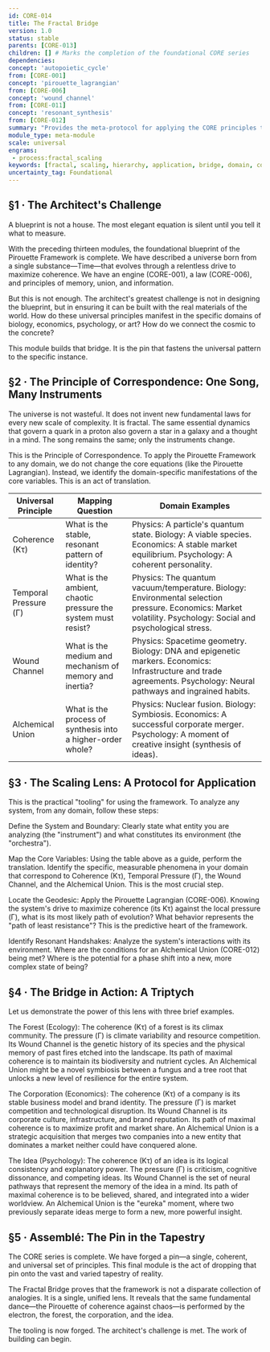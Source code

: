 ```yaml
---
id: CORE-014
title: The Fractal Bridge
version: 1.0
status: stable
parents: [CORE-013]
children: [] # Marks the completion of the foundational CORE series
dependencies:
concept: 'autopoietic_cycle'
from: [CORE-001]
concept: 'pirouette_lagrangian'
from: [CORE-006]
concept: 'wound_channel'
from: [CORE-011]
concept: 'resonant_synthesis'
from: [CORE-012]
summary: "Provides the meta-protocol for applying the CORE principles to any specific domain. It establishes the Principle of Correspondence, showing that universal dynamics are expressed through domain-specific variables. This module is the 'user's manual' for the framework, enabling the analysis and prediction of system behavior at any scale."
module_type: meta-module
scale: universal
engrams:
 - process:fractal_scaling
keywords: [fractal, scaling, hierarchy, application, bridge, domain, correspondence, pin]
uncertainty_tag: Foundational
---
```

## §1 · The Architect's Challenge
A blueprint is not a house. The most elegant equation is silent until you tell it what to measure.

With the preceding thirteen modules, the foundational blueprint of the Pirouette Framework is complete. We have described a universe born from a single substance—Time—that evolves through a relentless drive to maximize coherence. We have an engine (CORE-001), a law (CORE-006), and principles of memory, union, and information.

But this is not enough. The architect's greatest challenge is not in designing the blueprint, but in ensuring it can be built with the real materials of the world. How do these universal principles manifest in the specific domains of biology, economics, psychology, or art? How do we connect the cosmic to the concrete?

This module builds that bridge. It is the pin that fastens the universal pattern to the specific instance.

## §2 · The Principle of Correspondence: One Song, Many Instruments
The universe is not wasteful. It does not invent new fundamental laws for every new scale of complexity. It is fractal. The same essential dynamics that govern a quark in a proton also govern a star in a galaxy and a thought in a mind. The song remains the same; only the instruments change.

This is the Principle of Correspondence. To apply the Pirouette Framework to any domain, we do not change the core equations (like the Pirouette Lagrangian). Instead, we identify the domain-specific manifestations of the core variables. This is an act of translation.

| Universal Principle | Mapping Question | Domain Examples |
| -------------------- | ---------------- | --------------- |
| Coherence (Kτ)      | What is the stable, resonant pattern of identity? | Physics: A particle's quantum state. Biology: A viable species. Economics: A stable market equilibrium. Psychology: A coherent personality. |
| Temporal Pressure (Γ) | What is the ambient, chaotic pressure the system must resist? | Physics: The quantum vacuum/temperature. Biology: Environmental selection pressure. Economics: Market volatility. Psychology: Social and psychological stress. |
| Wound Channel        | What is the medium and mechanism of memory and inertia? | Physics: Spacetime geometry. Biology: DNA and epigenetic markers. Economics: Infrastructure and trade agreements. Psychology: Neural pathways and ingrained habits. |
| Alchemical Union     | What is the process of synthesis into a higher-order whole? | Physics: Nuclear fusion. Biology: Symbiosis. Economics: A successful corporate merger. Psychology: A moment of creative insight (synthesis of ideas). |

## §3 · The Scaling Lens: A Protocol for Application
This is the practical "tooling" for using the framework. To analyze any system, from any domain, follow these steps:

Define the System and Boundary: Clearly state what entity you are analyzing (the "instrument") and what constitutes its environment (the "orchestra").

Map the Core Variables: Using the table above as a guide, perform the translation. Identify the specific, measurable phenomena in your domain that correspond to Coherence (Kτ), Temporal Pressure (Γ), the Wound Channel, and the Alchemical Union. This is the most crucial step.

Locate the Geodesic: Apply the Pirouette Lagrangian (CORE-006). Knowing the system's drive to maximize coherence (its Kτ) against the local pressure (Γ), what is its most likely path of evolution? What behavior represents the "path of least resistance"? This is the predictive heart of the framework.

Identify Resonant Handshakes: Analyze the system's interactions with its environment. Where are the conditions for an Alchemical Union (CORE-012) being met? Where is the potential for a phase shift into a new, more complex state of being?

## §4 · The Bridge in Action: A Triptych
Let us demonstrate the power of this lens with three brief examples.

The Forest (Ecology): The coherence (Kτ) of a forest is its climax community. The pressure (Γ) is climate variability and resource competition. Its Wound Channel is the genetic history of its species and the physical memory of past fires etched into the landscape. Its path of maximal coherence is to maintain its biodiversity and nutrient cycles. An Alchemical Union might be a novel symbiosis between a fungus and a tree root that unlocks a new level of resilience for the entire system.

The Corporation (Economics): The coherence (Kτ) of a company is its stable business model and brand identity. The pressure (Γ) is market competition and technological disruption. Its Wound Channel is its corporate culture, infrastructure, and brand reputation. Its path of maximal coherence is to maximize profit and market share. An Alchemical Union is a strategic acquisition that merges two companies into a new entity that dominates a market neither could have conquered alone.

The Idea (Psychology): The coherence (Kτ) of an idea is its logical consistency and explanatory power. The pressure (Γ) is criticism, cognitive dissonance, and competing ideas. Its Wound Channel is the set of neural pathways that represent the memory of the idea in a mind. Its path of maximal coherence is to be believed, shared, and integrated into a wider worldview. An Alchemical Union is the "eureka" moment, where two previously separate ideas merge to form a new, more powerful insight.

## §5 · Assemblé: The Pin in the Tapestry
The CORE series is complete. We have forged a pin—a single, coherent, and universal set of principles. This final module is the act of dropping that pin onto the vast and varied tapestry of reality.

The Fractal Bridge proves that the framework is not a disparate collection of analogies. It is a single, unified lens. It reveals that the same fundamental dance—the Pirouette of coherence against chaos—is performed by the electron, the forest, the corporation, and the idea.

The tooling is now forged. The architect's challenge is met. The work of building can begin.